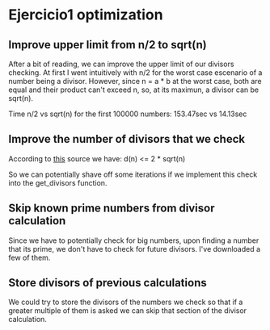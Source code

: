 

# Ejercicio1 optimization


## Improve upper limit from n/2 to sqrt(n)
After a bit of reading, we can improve the upper limit of our divisors checking. At first I went intuitively with n/2 for the worst case escenario of a number being a divisor. However, since n = a * b at the worst case, both are equal and their product can't exceed n, so, at its maximun, a divisor can be sqrt(n).

Time n/2 vs sqrt(n) for the first 100000 numbers:
153.47sec vs 14.13sec
## Improve the number of divisors that we check
According to [this](https://math.stackexchange.com/questions/2920119/the-number-of-divisors-being-less-than-or-equal-to-twice-the-square-root-of-a-na) source we have:
d(n) <= 2 * sqrt(n)

So we can potentially shave off some iterations if we implement this check into the get_divisors function.



## Skip known prime numbers from divisor calculation
Since we have to potentially check for big numbers, upon finding a number that its prime, we don't have to check for future divisors.
I've downloaded a few of them.

## Store divisors of previous calculations
We could try to store the divisors of the numbers we check so that if a greater multiple of them is asked we can skip that section of the divisor calculation.

